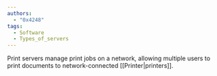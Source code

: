 ```yaml
---
authors: 
  - "0x4248"
tags:
  - Software
  - Types_of_servers
---
```

Print servers manage print jobs on a network, allowing multiple users to print documents to network-connected [[Printer|printers]].
